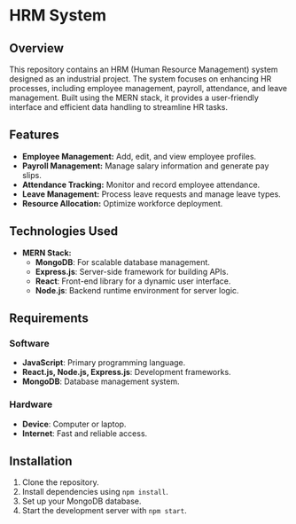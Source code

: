 # HRM System

## Overview

This repository contains an HRM (Human Resource Management) system designed as an industrial project. The system focuses on enhancing HR processes, including employee management, payroll, attendance, and leave management. Built using the MERN stack, it provides a user-friendly interface and efficient data handling to streamline HR tasks.

## Features

- **Employee Management:** Add, edit, and view employee profiles.
- **Payroll Management:** Manage salary information and generate pay slips.
- **Attendance Tracking:** Monitor and record employee attendance.
- **Leave Management:** Process leave requests and manage leave types.
- **Resource Allocation:** Optimize workforce deployment.

## Technologies Used

- **MERN Stack:** 
  - **MongoDB**: For scalable database management.
  - **Express.js**: Server-side framework for building APIs.
  - **React**: Front-end library for a dynamic user interface.
  - **Node.js**: Backend runtime environment for server logic.

## Requirements

### Software

- **JavaScript**: Primary programming language.
- **React.js, Node.js, Express.js**: Development frameworks.
- **MongoDB**: Database management system.

### Hardware

- **Device**: Computer or laptop.
- **Internet**: Fast and reliable access.

## Installation

1. Clone the repository.
2. Install dependencies using `npm install`.
3. Set up your MongoDB database.
4. Start the development server with `npm start`.




